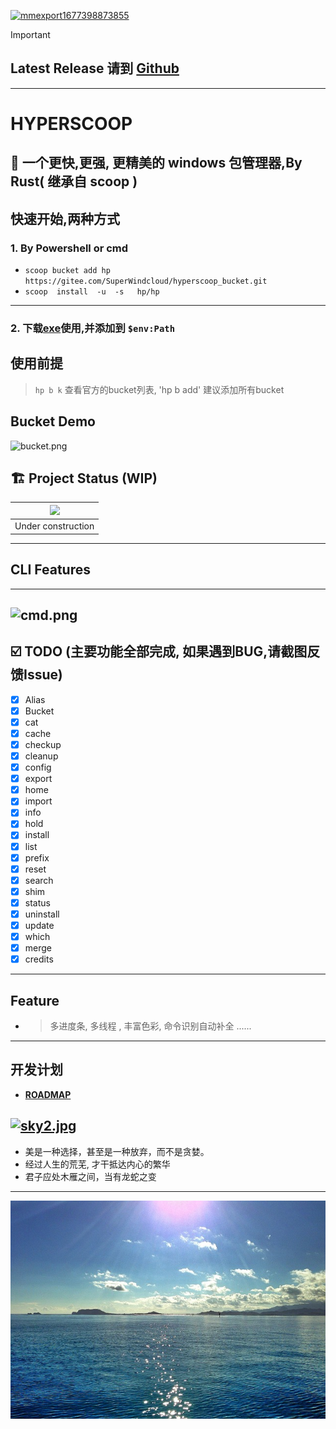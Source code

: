 <a href='https://postimg.cc/HVXTGZq6' target='_blank'><img src='https://i.postimg.cc/HVXTGZq6/mmexport1677398873855.jpg' border='0' alt='mmexport1677398873855'/></a>

> [!IMPORTANT]  
> ##  Latest Release 请到 [Github](https://github.com/Super1Windcloud/hp/releases)
 
------ 
# HYPERSCOOP  

## 🐼 一个更快,更强, 更精美的  windows 包管理器,By Rust( 继承自 scoop )

## 快速开始,两种方式 
###  1.  By Powershell or cmd 
-  `scoop bucket add hp https://gitee.com/SuperWindcloud/hyperscoop_bucket.git` 
-  `scoop  install  -u  -s   hp/hp`    
--- 
###   2.  下载[exe](https://github.com/Super1Windcloud/hp/releases)使用,并添加到 `$env:Path`
 

## 使用前提
>  `hp b k` 查看官方的bucket列表, 'hp b add' 建议添加所有bucket

## Bucket Demo 
![bucket.png](https://imgfans.com/_Ww0K4)

## 🏗 Project Status   (WIP) 

|![](https://i.giphy.com/media/CwfC5Pv6Rtp66h4coK/giphy.gif) |
|:--:|
| Under construction |
---

## CLI Features
--- 

[//]: # ( ![pinpix.png]&#40;https://imgfans.com/_oONbC&#41;)
![cmd.png](https://imgfans.com/_s0giY)
--- 
## ☑️ TODO (主要功能全部完成, 如果遇到BUG,请截图反馈Issue)
- [x]  Alias
- [x] Bucket
- [x]  cat 
- [x] cache 
- [x]  checkup 
- [x]  cleanup  
- [x]  config 
- [x]  export  
- [x]  home 
- [x]  import 
- [x]  info 
- [x]  hold 
- [x] install 
- [x] list 
- [x] prefix 
- [x] reset 
- [x] search 
- [x] shim
- [x] status  
- [x] uninstall  
- [x] update  
- [x] which 
- [x] merge 
- [x] credits
--- 
 ## Feature 
- >   多进度条, 多线程  , 丰富色彩, 命令识别自动补全 ...... 

--- 
## 开发计划

- **[ROADMAP](./roadmap.md)** 

[![sky2.jpg](https://i.postimg.cc/76yfL7XC/sky2.jpg)](https://postimg.cc/FfD9WYMm)
--- 
- 美是一种选择，甚至是一种放弃，而不是贪婪。
- 经过人生的荒芜, 才干抵达内心的繁华 
- 君子应处木雁之间，当有龙蛇之变 
--- 

![img.png](./img/sea.jpg)
